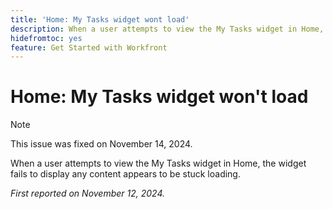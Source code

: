 ```yaml
---
title: 'Home: My Tasks widget wont load'
description: When a user attempts to view the My Tasks widget in Home, the widget fails to display any content appears to be stuck loading.
hidefromtoc: yes
feature: Get Started with Workfront
---
```

# Home: My Tasks widget won't load

>[!NOTE]
>
>This issue was fixed on November 14, 2024.

When a user attempts to view the My Tasks widget in Home, the widget fails to display any content appears to be stuck loading.

_First reported on November 12, 2024._
